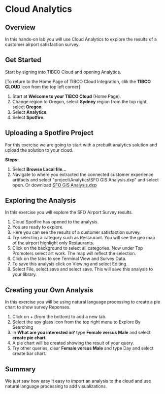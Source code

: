 # Cloud Analytics

## Overview

In this hands-on lab you will use Cloud Analytics to explore the results of a customer airport satisfaction survey. 

## Get Started

Start by signing into TIBCO Cloud and opening Analytics.  

[To return to the Home Page of TIBCO Cloud Integration, clik the **TIBCO CLOUD** icon from the top left corner]

1)	Start at **Welcome to your TIBCO Cloud** (Home Page).
2)	Change region to Oregon, select **Sydney** region from the top right, select **Oregon**.
3)  Select **Analytics**.
3)	Select **Spotfire**.

## Uploading a Spotfire Project

For this exercise we are going to start with a prebuilt analytics solution and upload the solution to your cloud.

**Steps:**
1)	Select **Browse Local file…** 
2)	Navigate to where you extracted the connected customer experience artifacts and select "project\Analytics\SFO GIS Analysis.dxp" and select open.
  Or download [SFO GIS Analysis.dxp](https://github.com/claw-ai/Keys2Cloud/tree/master/project/analytics/SFO%20GIS%20Analysis.dxp)


## Exploring the Analysis

In this exercise you will explore the SFO Airport Survey results.

1)	Cloud Spotfire has opened to the analysis. 
2)	You are ready to explore.
3)	Here you can see the results of a customer satisfaction survey.
4)	Try selecting a category such as Restaurant.  You will see the geo map of the airport highlight only Restaurants. 
5)	Click on the background to select all categories.  Now under Top Promoters select art work.  The map will reflect the selection.
6)	Click on the tabs to see Terminal View and Survey Data.
7)	To save this analysis click on Viewing and select Editing.
8)	Select File, select save and select save.  This will save this analysis to your library.

## Creating your Own Analysis

In this exercise you will be using natural language processing to create a pie chart to show survey Reponses.

1)	Click on + (from the bottom) to add a new tab.
2)	Select the spy glass icon from the top right menu to Explore By Searching
3)	In **What are you interested in?** type **Female versus Male** and select **create pie chart**.
4)	A pie chart will be created showing the result of your query.
5)	Try other queries, clear **Female versus Male** and type Day and select create bar chart.

## Summary

We just saw how easy it easy to import an analysis to the cloud and use natural language processing to add visualizations. 

